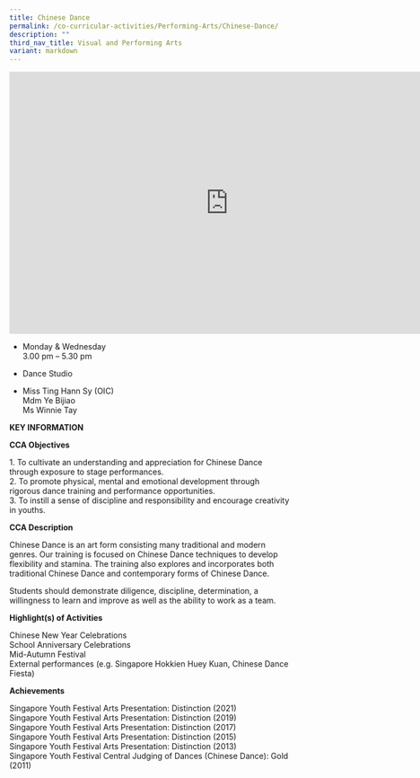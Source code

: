 ```yaml
---
title: Chinese Dance
permalink: /co-curricular-activities/Performing-Arts/Chinese-Dance/
description: ""
third_nav_title: Visual and Performing Arts
variant: markdown
---
```

<iframe allowfullscreen="true" height="467" width="780" frameborder="0" src="https://docs.google.com/presentation/d/e/2PACX-1vSNCNN_5J1vYH7qLxqOSSFJE0S9wI7b4LltOegsJQQHghv5a2iqeHo2bUjW-Tkiie5aE5w9hPq2BrUJ/embed?start=true&amp;loop=true&amp;delayms=5000"></iframe>

*   Monday &amp; Wednesday  
    3.00 pm – 5.30 pm  
   


*   Dance Studio

*   Miss Ting Hann Sy (OIC) <br>
    Mdm Ye Bijiao <br>
		Ms Winnie Tay 
		
**KEY INFORMATION**

**CCA Objectives**

1\. To cultivate an understanding and appreciation for Chinese Dance through exposure to stage performances.<br>
2\. To promote physical, mental and emotional development through rigorous dance training and performance opportunities.<br>
3\. To instill a sense of discipline and responsibility and encourage creativity in youths.

**CCA Description**

Chinese Dance is an art form consisting many traditional and modern genres. Our training is focused on Chinese Dance techniques to develop flexibility and stamina. The training also explores and incorporates both traditional Chinese Dance and contemporary forms of Chinese Dance.

  

Students should demonstrate diligence, discipline, determination, a willingness to learn and improve as well as the ability to work as a team.

**Highlight(s) of Activities**

Chinese New Year Celebrations<br>
School Anniversary Celebrations<br>
Mid-Autumn Festival<br>
External performances (e.g. Singapore Hokkien Huey Kuan, Chinese Dance Fiesta)

**Achievements**

Singapore Youth Festival Arts Presentation: Distinction (2021)  <br>
Singapore Youth Festival Arts Presentation: Distinction (2019)<br>
Singapore Youth Festival Arts Presentation: Distinction (2017)<br>
Singapore Youth Festival Arts Presentation: Distinction (2015)<br>
Singapore Youth Festival Arts Presentation: Distinction (2013)<br>
Singapore Youth Festival Central Judging of Dances (Chinese Dance): Gold (2011)